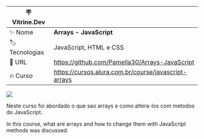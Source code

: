 | :placard: Vitrine.Dev | |
| -------------  | --- |
| :sparkles: Nome        | **Arrays - JavaScript**
| :label: Tecnologias | JavaScript, HTML e CSS
| :rocket: URL         | https://github.com/Pamella30/Arrays-JavaScript
| :fire: Curso     | https://cursos.alura.com.br/course/javascript-arrays


![](https://raw.githubusercontent.com/Pamella30/Arrays-JavaScript/main/arrays-js.png#vitrinedev)

Neste curso foi abordado o que sao arrays e como altera-los com metodos do JavaScript.

In this course, what are arrays and how to change them with JavaScript methods was discussed.
